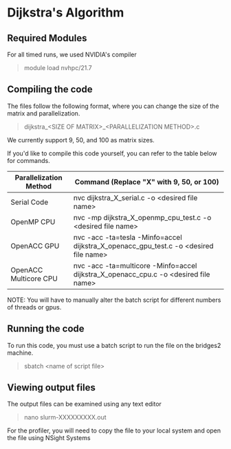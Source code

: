 # Dijkstra's Algorithm

## Required Modules

For all timed runs, we used NVIDIA's compiler

> module load nvhpc/21.7


## Compiling the code

The files follow the following format, where you can change the size of the matrix and parallelization. 

> dijkstra_\<SIZE OF MATRIX\>_\<PARALLELIZATION METHOD>.c

We currently support 9, 50, and 100 as matrix sizes. 

If you'd like to compile this code yourself, you can refer to the table below for commands.

| Parallelization Method      | Command (Replace "X" with 9, 50, or 100) |
| ----------- | ----------- |
| Serial Code |  nvc dijkstra_X_serial.c -o \<desired file name> | 
| OpenMP CPU      | nvc -mp dijkstra_X_openmp_cpu_test.c -o \<desired file name>       |
| OpenACC GPU   | nvc -acc -ta=tesla -Minfo=accel dijkstra_X_openacc_gpu_test.c -o \<desired file name>        |
| OpenACC Multicore CPU | nvc -acc -ta=multicore -Minfo=accel dijkstra_X_openacc_cpu.c -o \<desired file name> |

NOTE: You will have to manually alter the batch script for different numbers of threads or gpus. 

## Running the code
To run this code, you must use a batch script to run the file on the bridges2 machine.
> sbatch \<name of script file>
## Viewing output files

The output files can be examined using any text editor

> nano slurm-XXXXXXXXX.out

For the profiler, you will need to copy the file to your local system and open the file using NSight Systems
